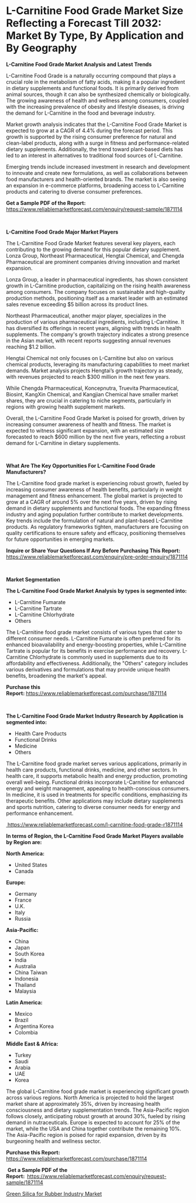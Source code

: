 <p><h1>L-Carnitine Food Grade Market Size Reflecting a Forecast Till 2032: Market By Type, By Application and By Geography</h1></p><p><strong>L-Carnitine Food Grade Market Analysis and Latest Trends</strong></p>
<p><p>L-Carnitine Food Grade is a naturally occurring compound that plays a crucial role in the metabolism of fatty acids, making it a popular ingredient in dietary supplements and functional foods. It is primarily derived from animal sources, though it can also be synthesized chemically or biologically. The growing awareness of health and wellness among consumers, coupled with the increasing prevalence of obesity and lifestyle diseases, is driving the demand for L-Carnitine in the food and beverage industry.</p><p>Market growth analysis indicates that the L-Carnitine Food Grade Market is expected to grow at a CAGR of 4.4% during the forecast period. This growth is supported by the rising consumer preference for natural and clean-label products, along with a surge in fitness and performance-related dietary supplements. Additionally, the trend toward plant-based diets has led to an interest in alternatives to traditional food sources of L-Carnitine.</p><p>Emerging trends include increased investment in research and development to innovate and create new formulations, as well as collaborations between food manufacturers and health-oriented brands. The market is also seeing an expansion in e-commerce platforms, broadening access to L-Carnitine products and catering to diverse consumer preferences.</p></p>
<p><strong>Get a Sample PDF of the Report:&nbsp;</strong> <a href="https://www.reliablemarketforecast.com/enquiry/request-sample/1871114?utm_campaign=1105&utm_medium=2&utm_source=Github&utm_content=ia&utm_term=04022025&utm_id=l-carnitine-food-grade">https://www.reliablemarketforecast.com/enquiry/request-sample/1871114</a></p>
<p>&nbsp;</p>
<p><strong>L-Carnitine Food Grade Major Market Players</strong></p>
<p><p>The L-Carnitine Food Grade Market features several key players, each contributing to the growing demand for this popular dietary supplement. Lonza Group, Northeast Pharmaceutical, Hengtai Chemical, and Chengda Pharmaceutical are prominent companies driving innovation and market expansion.</p><p>Lonza Group, a leader in pharmaceutical ingredients, has shown consistent growth in L-Carnitine production, capitalizing on the rising health awareness among consumers. The company focuses on sustainable and high-quality production methods, positioning itself as a market leader with an estimated sales revenue exceeding $5 billion across its product lines.</p><p>Northeast Pharmaceutical, another major player, specializes in the production of various pharmaceutical ingredients, including L-Carnitine. It has diversified its offerings in recent years, aligning with trends in health supplements. The company's growth trajectory indicates a strong presence in the Asian market, with recent reports suggesting annual revenues reaching $1.2 billion.</p><p>Hengtai Chemical not only focuses on L-Carnitine but also on various chemical products, leveraging its manufacturing capabilities to meet market demands. Market analysis projects Hengtai’s growth trajectory as steady, with revenues projected to reach $300 million in the next few years.</p><p>While Chengda Pharmaceutical, Koncepnutra, Truevita Pharmaceutical, Biosint, KangXin Chemical, and Kangjian Chemical have smaller market shares, they are crucial in catering to niche segments, particularly in regions with growing health supplement markets.</p><p>Overall, the L-Carnitine Food Grade Market is poised for growth, driven by increasing consumer awareness of health and fitness. The market is expected to witness significant expansion, with an estimated size forecasted to reach $600 million by the next five years, reflecting a robust demand for L-Carnitine in dietary supplements.</p></p>
<p>&nbsp;</p>
<p><strong>What Are The Key Opportunities For L-Carnitine Food Grade Manufacturers?</strong></p>
<p><p>The L-Carnitine food grade market is experiencing robust growth, fueled by increasing consumer awareness of health benefits, particularly in weight management and fitness enhancement. The global market is projected to grow at a CAGR of around 5% over the next five years, driven by rising demand in dietary supplements and functional foods. The expanding fitness industry and aging population further contribute to market developments. Key trends include the formulation of natural and plant-based L-Carnitine products. As regulatory frameworks tighten, manufacturers are focusing on quality certifications to ensure safety and efficacy, positioning themselves for future opportunities in emerging markets.</p></p>
<p><strong>Inquire or Share Your Questions If Any Before Purchasing This Report:</strong> <a href="https://www.reliablemarketforecast.com/enquiry/pre-order-enquiry/1871114?utm_campaign=1105&utm_medium=2&utm_source=Github&utm_content=ia&utm_term=04022025&utm_id=l-carnitine-food-grade">https://www.reliablemarketforecast.com/enquiry/pre-order-enquiry/1871114</a></p>
<p>&nbsp;</p>
<p><strong>Market Segmentation</strong></p>
<p><strong>The L-Carnitine Food Grade Market Analysis by types is segmented into:</strong></p>
<p><ul><li>L-Carnitine Fumarate</li><li>L-Carnitine Tartrate</li><li>L-Carnitine Chlorhydrate</li><li>Others</li></ul></p>
<p><p>The L-Carnitine food grade market consists of various types that cater to different consumer needs. L-Carnitine Fumarate is often preferred for its enhanced bioavailability and energy-boosting properties, while L-Carnitine Tartrate is popular for its benefits in exercise performance and recovery. L-Carnitine Chlorhydrate is commonly used in supplements due to its affordability and effectiveness. Additionally, the "Others" category includes various derivatives and formulations that may provide unique health benefits, broadening the market's appeal.</p></p>
<p><strong>Purchase this Report:&nbsp;</strong><a href="https://www.reliablemarketforecast.com/purchase/1871114?utm_campaign=1105&utm_medium=2&utm_source=Github&utm_content=ia&utm_term=04022025&utm_id=l-carnitine-food-grade">https://www.reliablemarketforecast.com/purchase/1871114</a></p>
<p>&nbsp;</p>
<p><strong>The L-Carnitine Food Grade Market Industry Research by Application is segmented into:</strong></p>
<p><ul><li>Health Care Products</li><li>Functional Drinks</li><li>Medicine</li><li>Others</li></ul></p>
<p><p>The L-Carnitine food grade market serves various applications, primarily in health care products, functional drinks, medicine, and other sectors. In health care, it supports metabolic health and energy production, promoting overall well-being. Functional drinks incorporate L-Carnitine for enhanced energy and weight management, appealing to health-conscious consumers. In medicine, it is used in treatments for specific conditions, emphasizing its therapeutic benefits. Other applications may include dietary supplements and sports nutrition, catering to diverse consumer needs for energy and performance enhancement.</p></p>
<p><a href="https://www.reliablemarketforecast.com/l-carnitine-food-grade-r1871114?utm_campaign=1105&utm_medium=2&utm_source=Github&utm_content=ia&utm_term=04022025&utm_id=l-carnitine-food-grade">&nbsp;https://www.reliablemarketforecast.com/l-carnitine-food-grade-r1871114</a></p>
<p><strong>In terms of Region, the L-Carnitine Food Grade Market Players available by Region are:</strong></p>
<p>
    <p> <strong> North America: </strong>
        <ul>
            <li>United States</li>
            <li>Canada</li>
        </ul>
        </p> 
    <p> <strong> Europe: </strong>
        <ul>
            <li>Germany</li>
            <li>France</li>
            <li>U.K.</li>
            <li>Italy</li>
            <li>Russia</li>
        </ul>
        </p> 
    <p> <strong> Asia-Pacific: </strong>
        <ul>
            <li>China</li>
            <li>Japan</li>
            <li>South Korea</li>
            <li>India</li>
            <li>Australia</li>
            <li>China Taiwan</li>
            <li>Indonesia</li>
            <li>Thailand</li>
            <li>Malaysia</li>
        </ul>
        </p> 
    <p> <strong> Latin America: </strong>
        <ul>
            <li>Mexico</li>
            <li>Brazil</li>
            <li>Argentina Korea</li>
            <li>Colombia</li>
        </ul>
        </p> 
    <p> <strong> Middle East & Africa: </strong>
        <ul>
            <li>Turkey</li>
            <li>Saudi</li>
            <li>Arabia</li>
            <li>UAE</li>
            <li>Korea</li>
        </ul>
    </p>
    </p>
<p><p>The global L-Carnitine food grade market is experiencing significant growth across various regions. North America is projected to hold the largest market share at approximately 35%, driven by increasing health consciousness and dietary supplementation trends. The Asia-Pacific region follows closely, anticipating robust growth at around 30%, fueled by rising demand in nutraceuticals. Europe is expected to account for 25% of the market, while the USA and China together contribute the remaining 10%. The Asia-Pacific region is poised for rapid expansion, driven by its burgeoning health and wellness sector.</p></p>
<p><strong>Purchase this Report: </strong><a href="https://www.reliablemarketforecast.com/purchase/1871114?utm_campaign=1105&utm_medium=2&utm_source=Github&utm_content=ia&utm_term=04022025&utm_id=l-carnitine-food-grade">https://www.reliablemarketforecast.com/purchase/1871114</a></p>
<p>&nbsp;<strong>Get a Sample PDF of the Report:&nbsp;&nbsp;</strong><a href="https://www.reliablemarketforecast.com/enquiry/request-sample/1871114?utm_campaign=1105&utm_medium=2&utm_source=Github&utm_content=ia&utm_term=04022025&utm_id=l-carnitine-food-grade">https://www.reliablemarketforecast.com/enquiry/request-sample/1871114</a></p>
<p><strong></strong></p>
<p><p><a href="https://github.com/prosalinda88/Market-Research-Report-List-7/blob/main/green-silica-for-rubber-industry-market.md?utm_campaign=1105&utm_medium=2&utm_source=Github&utm_content=ia&utm_term=04022025&utm_id=l-carnitine-food-grade">Green Silica for Rubber Industry Market</a></p></p>